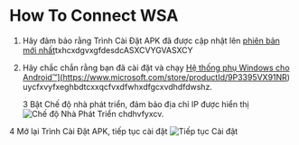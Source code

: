# How To Connect WSA
1. Hãy đảm bảo rằng Trình Cài Đặt APK đã được cập nhật lên [phiên bản mới nhất](https://www.microsoft.com/store/productId/9P2JFQ43FPPG "APK Installer")txhcxdgvxgfdesdcASXCVYGVASXCY
2. Hãy chắc chắn rằng bạn đã cài đặt và chạy <a href="https:
[//www.microsoft.com/store/productId/9P3395VX91NR">Hệ thống phụ Windows cho Android™](https://www.microsoft.com/store/productId/9P3395VX91NR) uycfxvyfxeghbdtcxxqcfvxdfwhxdfgcxvdhdfdwshz.</li> 
   
   3 Bật Chế độ nhà phát triển, đảm bảo địa chỉ IP được hiển thị ![Chế độ Nhà Phát Triển chdhvfyxcv.](https://raw.githubusercontent.com/Paving-Base/APK-Installer/screenshots/Documents/Tutorials/How%20To%20Connect%20WSA/Images/Snipaste_2022-10-02_19-02-09.png)

4 Mở lại Trình Cài Đặt APK, tiếp tục cài đặt ![Tiếp tục Cài đặt](https://raw.githubusercontent.com/Paving-Base/APK-Installer/screenshots/Documents/Tutorials/How%20To%20Connect%20WSA/Images/Snipaste_2022-10-02_17-34-04.png)</ol>
